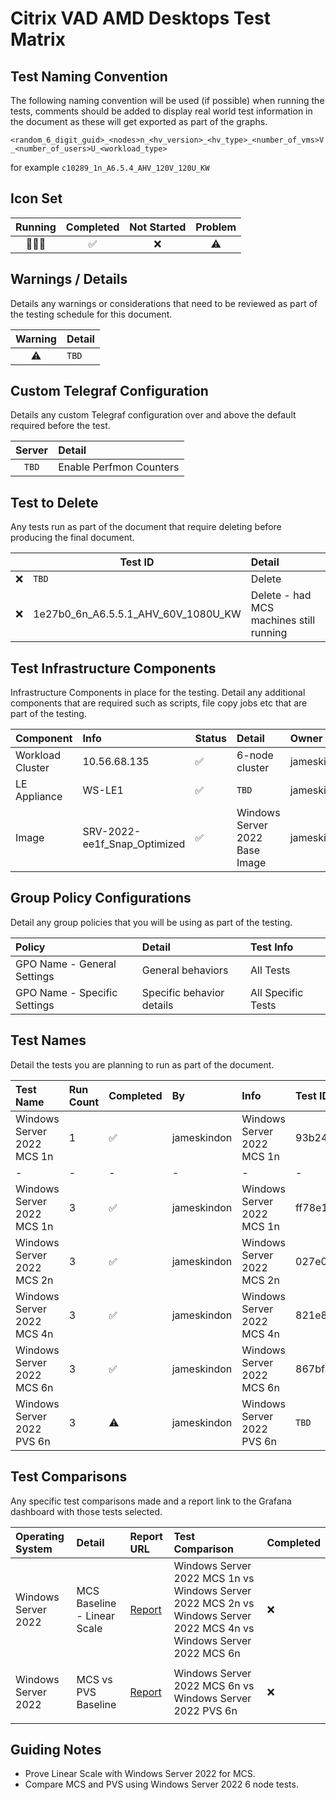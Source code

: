 # Citrix VAD AMD Desktops Test Matrix

## Test Naming Convention

The following naming convention will be used (if possible) when running the tests, comments should be added to display real world test information in the document as these will get exported as part of the graphs.

``<random_6_digit_guid>_<nodes>n_<hv_version>_<hv_type>_<number_of_vms>V_<number_of_users>U_<workload_type>``

for example ``c10289_1n_A6.5.4_AHV_120V_120U_KW``

## Icon Set

| Running | Completed | Not Started | Problem |
| :---: | :---: | :---: | :---: |
| 🏃🏻‍♂️ | ✅ | ❌ | ⚠️ |

## Warnings / Details

Details any warnings or considerations that need to be reviewed as part of the testing schedule for this document.

| Warning | Detail |
| :---: | :--- |
| ⚠️ | `TBD`|

## Custom Telegraf Configuration

Details any custom Telegraf configuration over and above the default required before the test.

| Server | Detail |
| :---: | :--- |
| `TBD` | Enable Perfmon Counters |

## Test to Delete

Any tests run as part of the document that require deleting before producing the final document.

| | Test ID | Detail |
| :---: | --- | :--- |
| ❌ | `TBD` | Delete |
| ❌ | 1e27b0_6n_A6.5.5.1_AHV_60V_1080U_KW | Delete - had MCS machines still running |

## Test Infrastructure Components

Infrastructure Components in place for the testing. Detail any additional components that are required such as scripts, file copy jobs etc that are part of the testing.

| Component | Info | Status | Detail | Owner | Tested | 
| :-- | :-- | :-- | :-- | :-- | :-- |
| Workload Cluster | 10.56.68.135 | ✅ | 6-node cluster | jameskindon | ✅ |
| LE Appliance | WS-LE1 | ✅ | `TBD` | jameskindon |  ✅ |
| Image | SRV-2022-ee1f_Snap_Optimized | ✅ | Windows Server 2022 Base Image | jameskindon | ✅ |

## Group Policy Configurations

Detail any group policies that you will be using as part of the testing.

| Policy | Detail | Test Info |
| :-- | :-- | :-- |
| GPO Name - General Settings | General behaviors | All Tests |
| GPO Name - Specific Settings | Specific behavior details | All Specific Tests |

## Test Names

Detail the tests you are planning to run as part of the document.

| Test Name | Run Count | Completed | By | Info | Test ID | Comment |
| :-- | :-- | :-- | :-- | :-- | :-- | :-- |
| Windows Server 2022 MCS 1n | 1 | ✅ | jameskindon | Windows Server 2022 MCS 1n | 93b24b_1n_A6.5.5.1_AHV_10V_180U_KW | ws2022_amd_mcs_1n_A6.5.5_AHV_10V_180U_KW_dt |
| - | - | - | - | - | - | - |
| Windows Server 2022 MCS 1n | 3 | ✅ | jameskindon | Windows Server 2022 MCS 1n | ff78e1_1n_A6.5.5.1_AHV_10V_180U_KW | ws2022_amd_mcs_1n_A6.5.5_AHV_10V_180U_KW |
| Windows Server 2022 MCS 2n | 3 | ✅ | jameskindon | Windows Server 2022 MCS 2n | 027e07_2n_A6.5.5.1_AHV_20V_360U_KW | ws2022_amd_mcs_2n_A6.5.5_AHV_20V_360U_KW |
| Windows Server 2022 MCS 4n | 3 | ✅ | jameskindon | Windows Server 2022 MCS 4n | 821e80_4n_A6.5.5.1_AHV_40V_720U_KW | ws2022_amd_mcs_4n_A6.5.5_AHV_40V_720U_KW |
| Windows Server 2022 MCS 6n | 3 | ✅ | jameskindon | Windows Server 2022 MCS 6n | 867bf4_6n_A6.5.5.1_AHV_60V_1080U_KW | ws2022_amd_mcs_6n_A6.5.5_AHV_60V_1080U_KW |
| Windows Server 2022 PVS 6n | 3 | ⚠️ | jameskindon | Windows Server 2022 PVS 6n | `TBD` | ws2022_amd_pvs_6n_A6.5.5_AHV_xV_xU_KW |

## Test Comparisons

Any specific test comparisons made and a report link to the Grafana dashboard with those tests selected.

| Operating System | Detail | Report URL | Test Comparison | Completed |
| :-- | :-- | :-- | :-- | :-- |
| Windows Server 2022 | MCS Baseline - Linear Scale | [Report](http://10.57.64.101:3000/d/N5tnL9EVk/login-documents-v3?orgId=1&var-Bucketname=LoginDocuments&var-Bootbucket=BootBucket&var-Year=2024&var-Month=04&var-Month=05&var-Month=03&var-DocumentName=RA-2020-Len-AMD&var-Run=867bf4_6n_A6.5.5.1_AHV_60V_1080U_KW_Run2&var-Run=027e07_2n_A6.5.5.1_AHV_20V_360U_KW_Run2&var-Run=821e80_4n_A6.5.5.1_AHV_40V_720U_KW_Run2&var-Run=ff78e1_1n_A6.5.5.1_AHV_10V_180U_KW_Run2&var-Naming=Comment&var-Comment=ws2022_amd_mcs_6n_A6.5.5_AHV_60V_1080U_KW&var-Comment=ws2022_amd_mcs_4n_A6.5.5_AHV_40V_720U_KW&var-Comment=ws2022_amd_mcs_2n_A6.5.5_AHV_20V_360U_KW&var-Comment=ws2022_amd_mcs_1n_A6.5.5_AHV_10V_180U_KW&var-Testname=867bf4_6n_A6.5.5.1_AHV_60V_1080U_KW&var-Testname=027e07_2n_A6.5.5.1_AHV_20V_360U_KW&var-Testname=821e80_4n_A6.5.5.1_AHV_40V_720U_KW&var-Testname=ff78e1_1n_A6.5.5.1_AHV_10V_180U_KW) | Windows Server 2022 MCS 1n vs Windows Server 2022 MCS 2n vs Windows Server 2022 MCS 4n vs Windows Server 2022 MCS 6n | ❌ |
| | | | |
| Windows Server 2022 | MCS vs PVS Baseline | [Report]() | Windows Server 2022 MCS 6n vs Windows Server 2022 PVS 6n | ❌ |
| | | | |

## Guiding Notes

- Prove Linear Scale with Windows Server 2022 for MCS.
- Compare MCS and PVS using Windows Server 2022 6 node tests.

